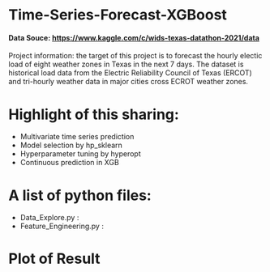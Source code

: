 # Time-Series-Forecast-XGBoost
#### Data Souce: https://www.kaggle.com/c/wids-texas-datathon-2021/data
Project information: the target of this project is to forecast the hourly electic load of eight weather zones in Texas in the next 7 days. The dataset is historical load data from the Electric Reliability Council of Texas (ERCOT) and tri-hourly weather data in major cities cross ECROT weather zones.
# Highlight of this sharing:
- Multivariate time series prediction
- Model selection by hp_sklearn
- Hyperparameter tuning by hyperopt
- Continuous prediction in XGB
# A list of python files:
- Data_Explore.py : 
- Feature_Engineering.py : 

# Plot of Result
